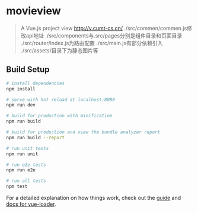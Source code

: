 # movieview

> A Vue.js project
>view http://v.cumt-cs.cn/
>./src/commen/commen.js修改api地址
>./src/components与.src/pages分别是组件目录和页面目录
>./src/router/index.js为路由配置
>./src/main.js有部分依赖引入
>./src/assets/目录下为静态图片等

## Build Setup

``` bash
# install dependencies
npm install

# serve with hot reload at localhost:8080
npm run dev

# build for production with minification
npm run build

# build for production and view the bundle analyzer report
npm run build --report

# run unit tests
npm run unit

# run e2e tests
npm run e2e

# run all tests
npm test
```

For a detailed explanation on how things work, check out the [guide](http://vuejs-templates.github.io/webpack/) and [docs for vue-loader](http://vuejs.github.io/vue-loader).
